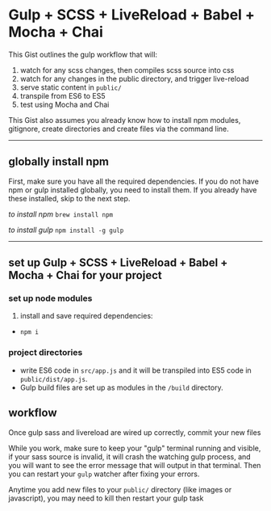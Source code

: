 # Gulp + SCSS + LiveReload + Babel + Mocha + Chai

This Gist outlines the gulp workflow that will:

1. watch for any scss changes, then compiles scss source into css
2. watch for any changes in the public directory, and trigger live-reload
3. serve static content in `public/`
4. transpile from ES6 to ES5
5. test using Mocha and Chai

This Gist also assumes you already know how to install npm modules, gitignore, create directories and create files via the command line.

---

## globally install npm

First, make sure you have all the required dependencies. If you do not have npm or gulp installed globally, you need to install them. If you already have these installed, skip to the next step.

_to install npm_
`brew install npm`

_to install gulp_
`npm install -g gulp`

---

## set up Gulp + SCSS + LiveReload + Babel + Mocha + Chai for your project

### set up node modules

1. install and save required dependencies:
  - `npm i`

### project directories

- write ES6 code in `src/app.js` and it will be transpiled into ES5 code in `public/dist/app.js`.
- Gulp build files are set up as modules in the `/build` directory.


## workflow

Once gulp sass and livereload are wired up correctly, commit your new files

While you work, make sure to keep your "gulp" terminal running and visible, if your sass source is invalid, it will crash the watching gulp process, and you will want to see the error message that will output in that terminal. Then you can restart your `gulp` watcher after fixing your errors.

Anytime you add new files to your `public/` directory (like images or javascript), you may need to kill then restart your gulp task